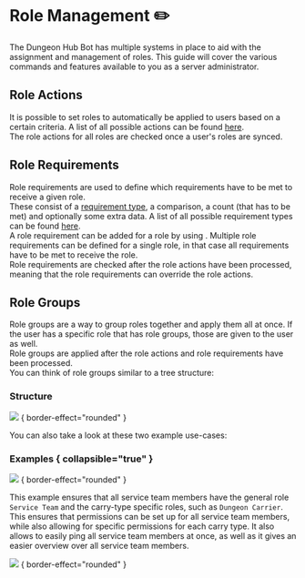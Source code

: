 # Role Management ✏️

The Dungeon Hub Bot has multiple systems in place to aid with the assignment and management of roles. This guide will
cover the various commands and features available to you as a server administrator.

## Role Actions

It is possible to set roles to automatically be applied to users based on a certain criteria.
A list of all possible actions can be found [here](Role-Action.md#possible-values). \
The role actions for all roles are checked once a user's roles are synced.

## Role Requirements

Role requirements are used to define which requirements have to be met to receive a given role. \
These consist of a [requirement type](Role-Requirement-Type.md), a comparison, a count (that has to be met) and optionally some extra data.
A list of all possible requirement types can be found [here](Role-Requirement-Type.md#possible-values). \
A role requirement can be added for a role by using [](role-requirements-add.topic).
Multiple role requirements can be defined for a single role, in that case all requirements have to be met to receive the role. \
Role requirements are checked after the role actions have been processed, meaning that the role requirements can override the role actions.

## Role Groups

Role groups are a way to group roles together and apply them all at once. If the user has a specific role that has role
groups, those are given to the user as well. \
Role groups are applied after the role actions and role requirements have been processed. \
You can think of role groups similar to a tree structure:

### Structure

![](role-groups.png) { border-effect="rounded" }

You can also take a look at these two example use-cases:

### Examples { collapsible="true" }

![](role-groups-dh-carriers.png) { border-effect="rounded" }

This example ensures that all service team members have the general role `Service Team` and the carry-type specific roles, such as `Dungeon Carrier`. \
This ensures that permissions can be set up for all service team members, while also allowing for specific permissions for each carry type. It also allows to easily ping all service team members at once, as well as it gives an easier overview over
all service team members.

![](role-groups-dh-staff.png) { border-effect="rounded" }

